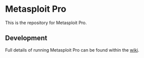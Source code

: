 Metasploit Pro
==

This is the repository for Metasploit Pro.

## Development

Full details of running Metasploit Pro can be found within the [wiki](https://github.com/rapid7/pro/wiki/Pro-dev-setup).

